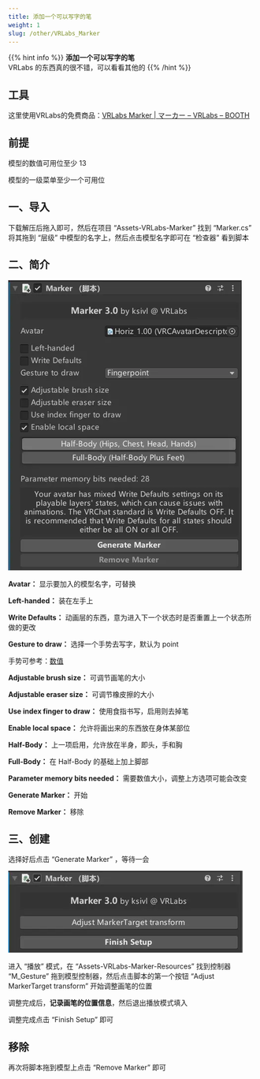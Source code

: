```yaml
---
title: 添加一个可以写字的笔
weight: 1
slug: /other/VRLabs_Marker
---
```


{{% hint info %}}
**添加一个可以写字的笔**  
VRLabs 的东西真的很不错，可以看看其他的
{{% /hint %}}

## 工具

这里使用VRLabs的免费商品：[VRLabs Marker | マーカー – VRLabs – BOOTH](https://booth.pm/zh-cn/items/2911163)

## 前提

模型的数值可用位至少 13

模型的一级菜单至少一个可用位

## 一、导入

下载解压后拖入即可，然后在项目 “Assets-VRLabs-Marker” 找到 “Marker.cs” 将其拖到 “层级” 中模型的名字上，然后点击模型名字即可在 “检查器” 看到脚本

## 二、简介

![img](https://github.com/yexca/picx-images-hosting/raw/master/2022-VRChat/03-VRLabsMarker/image.227jhy6gwfpc.webp)

**Avatar：** 显示要加入的模型名字，可替换

**Left-handed：** 装在左手上

**Write Defaults：** 动画层的东西，意为进入下一个状态时是否重置上一个状态所做的更改

**Gesture to draw：** 选择一个手势去写字，默认为 point

手势可参考：[数值](/summary/parameters/#%E4%B8%89%E6%89%8B%E5%8A%BF%E5%AF%B9%E5%BA%94%E6%95%B0%E5%80%BC)

**Adjustable brush size：** 可调节画笔的大小

**Adjustable eraser size：** 可调节橡皮擦的大小

**Use index finger to draw：** 使用食指书写，启用则去掉笔

**Enable local space：** 允许将画出来的东西放在身体某部位

**Half-Body：** 上一项启用，允许放在半身，即头，手和胸

**Full-Body：** 在 Half-Body 的基础上加上脚部

**Parameter memory bits needed：** 需要数值大小，调整上方选项可能会改变

**Generate Marker：** 开始

**Remove Marker：** 移除

## 三、创建

选择好后点击 “Generate Marker” ，等待一会

![img](https://github.com/yexca/picx-images-hosting/raw/master/2022-VRChat/03-VRLabsMarker/image.38b74nyenpy0.webp)

进入 “播放” 模式，在 “Assets-VRLabs-Marker-Resources” 找到控制器 “M_Gesture” 拖到模型控制器，然后点击脚本的第一个按钮 “Adjust MarkerTarget transform” 开始调整画笔的位置

调整完成后，**记录画笔的位置信息**，然后退出播放模式填入

调整完成点击 “Finish Setup” 即可

## 移除

再次将脚本拖到模型上点击 “Remove Marker” 即可
